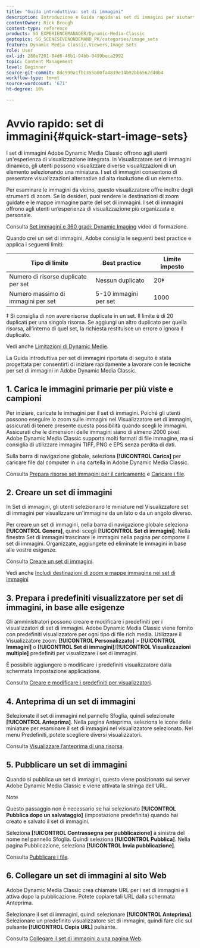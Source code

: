```yaml
---
title: "Guida introduttiva: set di immagini"
description: Introduzione e Guida rapida ai set di immagini per aiutarti a iniziare rapidamente a utilizzare le tecniche per i set di immagini in Adobe Dynamic Media Classic.
contentOwner: Rick Brough
content-type: reference
products: SG_EXPERIENCEMANAGER/Dynamic-Media-Classic
geptopics: SG_SCENESEVENONDEMAND_PK/categories/image_sets
feature: Dynamic Media Classic,Viewers,Image Sets
role: User
exl-id: 280e7201-84d6-46b1-94bb-0499beca2992
topic: Content Management
level: Beginner
source-git-commit: 8dc990a1fb1355b00fa4839e14b92bb6562d40b4
workflow-type: tm+mt
source-wordcount: '671'
ht-degree: 10%

---
```


# Avvio rapido: set di immagini{#quick-start-image-sets}

I set di immagini Adobe Dynamic Media Classic offrono agli utenti un&#39;esperienza di visualizzazione integrata. In Visualizzatore set di immagini dinamico, gli utenti possono visualizzare diverse visualizzazioni di un elemento selezionando una miniatura. I set di immagini consentono di presentare visualizzazioni alternative ad alta risoluzione di un elemento.

Per esaminare le immagini da vicino, questo visualizzatore offre inoltre degli strumenti di zoom. Se lo desideri, puoi rendere le destinazioni di zoom guidate e le mappe immagine parte del set di immagini. I set di immagini offrono agli utenti un’esperienza di visualizzazione più organizzata e personale.

Consulta [Set immagini e 360 gradi: Dynamic Imaging](https://s7d5.scene7.com/s7viewers/html5/VideoViewer.html?videoserverurl=https://s7d5.scene7.com/is/content/&amp;emailurl=https://s7d5.scene7.com/s7/emailFriend&amp;serverUrl=https://s7d5.scene7.com/is/image/&amp;config=Scene7SharedAssets/Universal_HTML5_Video&amp;contenturl=https://s7d5.scene7.com/skins/&amp;asset=S7tutorials/556_Image%20&amp;%20Spin%20Sets_converted%20renamed_Dynamic%20Imaging-AVS) video di formazione.

Quando crei un set di immagini, Adobe consiglia le seguenti best practice e applica i seguenti limiti:

| Tipo di limite | Best practice | Limite imposto |
| --- | --- | --- |
| Numero di risorse duplicate per set | Nessun duplicato | 20‡ |
| Numero massimo di immagini per set | 5-10 immagini per set | 1000 |

‡ Si consiglia di non avere risorse duplicate in un set. Il limite è di 20 duplicati per una singola risorsa. Se aggiungi un altro duplicato per quella risorsa, all’interno di quel set, la richiesta restituisce un errore o ignora il duplicato.

Vedi anche [Limitazioni di Dynamic Medie](/help/using/limitations.md).

La Guida introduttiva per set di immagini riportata di seguito è stata progettata per consentirti di iniziare rapidamente a lavorare con le tecniche per set di immagini in Adobe Dynamic Media Classic.

## 1. Carica le immagini primarie per più viste e campioni

Per iniziare, caricate le immagini per il set di immagini. Poiché gli utenti possono eseguire lo zoom sulle immagini nel Visualizzatore set di immagini, assicurati di tenere presente questa possibilità quando scegli le immagini. Assicurati che le dimensioni delle immagini siano di almeno 2000 pixel. Adobe Dynamic Media Classic supporta molti formati di file immagine, ma si consiglia di utilizzare immagini TIFF, PNG e EPS senza perdita di dati.

Sulla barra di navigazione globale, seleziona **[!UICONTROL Carica]** per caricare file dal computer in una cartella in Adobe Dynamic Media Classic.

Consulta [Prepara risorse set immagini per il caricamento](preparing-image-set-assets-upload.md#preparing-image-set-assets-for-upload) e [Caricare i file](uploading-files.md#uploading-your-files).

## 2. Creare un set di immagini

In Set di immagini, gli utenti selezionano le miniature nel Visualizzatore set di immagini per visualizzare un&#39;immagine da un lato o da un angolo diverso.

Per creare un set di immagini, nella barra di navigazione globale seleziona **[!UICONTROL Genera]**, quindi scegli **[!UICONTROL Set di immagini]**. Nella finestra Set di immagini trascinare le immagini nella pagina per comporre il set di immagini. Organizzate, aggiungete ed eliminate le immagini in base alle vostre esigenze.

Consulta [Creare un set di immagini](creating-image-set.md#creating-an-image-set).

Vedi anche [Includi destinazioni di zoom e mappe immagine nei set di immagini](/help/using/including-zoom-targets-image-maps-image-sets.md)

## 3. Prepara i predefiniti visualizzatore per set di immagini, in base alle esigenze

Gli amministratori possono creare e modificare i predefiniti per i visualizzatori di set di immagini. Adobe Dynamic Media Classic viene fornito con predefiniti visualizzatore per ogni tipo di file rich media. Utilizzare il Visualizzatore zoom: **[!UICONTROL Personalizzato]** > **[!UICONTROL Immagini]** o **[!UICONTROL Set di immagini]**/**[!UICONTROL Visualizzazioni multiple]** predefiniti per visualizzare i set di immagini.

È possibile aggiungere o modificare i predefiniti visualizzatore dalla schermata Impostazione applicazione.

Consulta [Creare e modificare i predefiniti per visualizzatori](application-setup.md#adding-and-editing-viewer-presets).

## 4. Anteprima di un set di immagini

Selezionate il set di immagini nel pannello Sfoglia, quindi selezionate **[!UICONTROL Anteprima]**. Nella pagina Anteprima, seleziona le icone delle miniature per esaminare il set di immagini nel visualizzatore selezionato. Nel menu Predefiniti, potete scegliere diversi visualizzatori.

Consulta [Visualizzare l’anteprima di una risorsa](previewing-asset.md#previewing-an-asset).

## 5. Pubblicare un set di immagini

Quando si pubblica un set di immagini, questo viene posizionato sui server Adobe Dynamic Media Classic e viene attivata la stringa dell&#39;URL.

>[!NOTE]
>
>Questo passaggio non è necessario se hai selezionato **[!UICONTROL Pubblica dopo un salvataggio]** (impostazione predefinita) quando hai creato e salvato il set di immagini.

Seleziona **[!UICONTROL Contrassegna per pubblicazione]** a sinistra del nome nel pannello Sfoglia. Quindi seleziona **[!UICONTROL Pubblica]**. Nella pagina Pubblicazione, seleziona **[!UICONTROL Invia pubblicazione]**.

Consulta [Pubblicare i file](publishing-files.md#publishing-files).

## 6. Collegare un set di immagini al sito Web

Adobe Dynamic Media Classic crea chiamate URL per i set di immagini e li attiva dopo la pubblicazione. Potete copiare tali URL dalla schermata Anteprima.

Selezionare il set di immagini, quindi selezionare **[!UICONTROL Anteprima]**. Selezionare un predefinito visualizzatore set di immagini, quindi fare clic sul pulsante **[!UICONTROL Copia URL]** pulsante.

Consulta [Collegare il set di immagini a una pagina Web](linking-image-set-web-page.md#linking-an-image-set-to-a-web-page).

